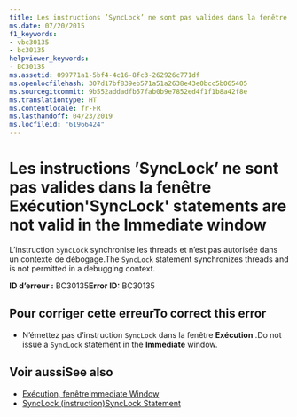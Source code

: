 ```yaml
---
title: Les instructions ’SyncLock’ ne sont pas valides dans la fenêtre Exécution
ms.date: 07/20/2015
f1_keywords:
- vbc30135
- bc30135
helpviewer_keywords:
- BC30135
ms.assetid: 099771a1-5bf4-4c16-8fc3-262926c771df
ms.openlocfilehash: 307d17bf839eb571a51a2638e43e0bcc5b065405
ms.sourcegitcommit: 9b552addadfb57fab0b9e7852ed4f1f1b8a42f8e
ms.translationtype: HT
ms.contentlocale: fr-FR
ms.lasthandoff: 04/23/2019
ms.locfileid: "61966424"
---
```

# <a name="synclock-statements-are-not-valid-in-the-immediate-window"></a><span data-ttu-id="5a8f0-102">Les instructions ’SyncLock’ ne sont pas valides dans la fenêtre Exécution</span><span class="sxs-lookup"><span data-stu-id="5a8f0-102">'SyncLock' statements are not valid in the Immediate window</span></span>
<span data-ttu-id="5a8f0-103">L’instruction `SyncLock` synchronise les threads et n’est pas autorisée dans un contexte de débogage.</span><span class="sxs-lookup"><span data-stu-id="5a8f0-103">The `SyncLock` statement synchronizes threads and is not permitted in a debugging context.</span></span>  
  
 <span data-ttu-id="5a8f0-104">**ID d’erreur :** BC30135</span><span class="sxs-lookup"><span data-stu-id="5a8f0-104">**Error ID:** BC30135</span></span>  
  
## <a name="to-correct-this-error"></a><span data-ttu-id="5a8f0-105">Pour corriger cette erreur</span><span class="sxs-lookup"><span data-stu-id="5a8f0-105">To correct this error</span></span>  
  
- <span data-ttu-id="5a8f0-106">N’émettez pas d’instruction `SyncLock` dans la fenêtre **Exécution** .</span><span class="sxs-lookup"><span data-stu-id="5a8f0-106">Do not issue a `SyncLock` statement in the **Immediate** window.</span></span>  
  
## <a name="see-also"></a><span data-ttu-id="5a8f0-107">Voir aussi</span><span class="sxs-lookup"><span data-stu-id="5a8f0-107">See also</span></span>

- [<span data-ttu-id="5a8f0-108">Exécution, fenêtre</span><span class="sxs-lookup"><span data-stu-id="5a8f0-108">Immediate Window</span></span>](/visualstudio/ide/reference/immediate-window)
- [<span data-ttu-id="5a8f0-109">SyncLock (instruction)</span><span class="sxs-lookup"><span data-stu-id="5a8f0-109">SyncLock Statement</span></span>](../../visual-basic/language-reference/statements/synclock-statement.md)
